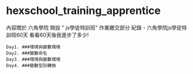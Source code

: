 # hexschool_training_apprentice
內容關於 六角學院 開設 " js學徒特訓班" 作業繳交部分
紀錄 - 六角學院js學徒特訓班60天 看看60天後我進步了多少!

    Day1. ###環境與變數環境    
    Day2. ###變數命名    
    Day3. ###環境與變數環境        
    Day4. ###變數型別轉換    
